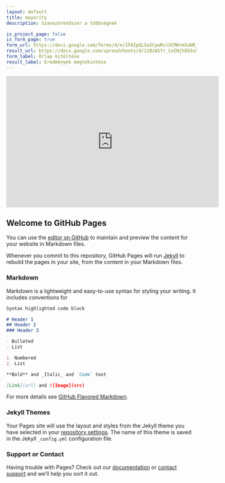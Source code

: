```yaml
---
layout: default
title: mayority
description: Szavazórendszer a többségnek

is_project_page: false
is_form_page: true
form_url: https://docs.google.com/forms/d/e/1FAIpQLSeICpwRvlXCMHrmIoNRj5xMydudzSMm43s9CE_B51tvD1XcMA/viewform?usp=sf_link
result_url: https://docs.google.com/spreadsheets/d/12BzW1fr_CeZNjhEHJo5hajQwcj5xex-b8ZNhdfYEn08/view#gid=492635362
form_label: Űrlap kitöltése
result_label: Eredmények megtekintése
---
```


<iframe width="563" height="348" seamless frameborder="0" scrolling="no" src="https://docs.google.com/spreadsheets/d/e/2PACX-1vTz8sr7OHzLLJjUH02scm5a8iuVXw4qIiE-zlZb4GGmfpxVvaGvbFCY81HUR59xY7lm-9wUcV6fLT6e/pubchart?oid=1025866217&amp;format=interactive"></iframe>

## Welcome to GitHub Pages

You can use the [editor on GitHub](https://github.com/zalanlevai/mayority/edit/master/index.md) to maintain and preview the content for your website in Markdown files.

Whenever you commit to this repository, GitHub Pages will run [Jekyll](https://jekyllrb.com/) to rebuild the pages in your site, from the content in your Markdown files.

### Markdown

Markdown is a lightweight and easy-to-use syntax for styling your writing. It includes conventions for

```markdown
Syntax highlighted code block

# Header 1
## Header 2
### Header 3

- Bulleted
- List

1. Numbered
2. List

**Bold** and _Italic_ and `Code` text

[Link](url) and ![Image](src)
```

For more details see [GitHub Flavored Markdown](https://guides.github.com/features/mastering-markdown/).

### Jekyll Themes

Your Pages site will use the layout and styles from the Jekyll theme you have selected in your [repository settings](https://github.com/zalanlevai/mayority/settings). The name of this theme is saved in the Jekyll `_config.yml` configuration file.

### Support or Contact

Having trouble with Pages? Check out our [documentation](https://help.github.com/categories/github-pages-basics/) or [contact support](https://github.com/contact) and we’ll help you sort it out.
